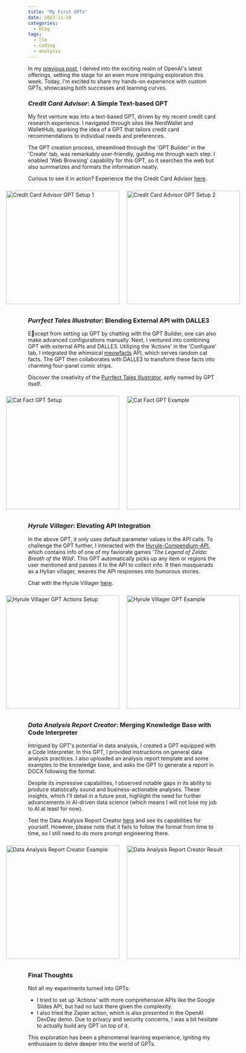 ```yaml
---
title: "My First GPTs"
date: 2023-11-18
categories:
  - blog
tags:
  - llm
  - coding
  - analysis
---
```


In my [previous post](https://yudong-94.github.io/personal-website/blog/BlogUpdateWithGPT/), I delved into the exciting realm of OpenAI's latest offerings, setting the stage for an even more intriguing exploration this week. Today, I'm excited to share my hands-on experience with custom GPTs, showcasing both successes and learning curves.

<style>
    .container {
        display: flex;
        justify-content: center;
        align-items: center;
    }
    img {
        margin: 10px;
        max-width: 100%;
        height: auto;
    }
</style>

### *Credit Card Advisor*: A Simple Text-based GPT

My first venture was into a text-based GPT, driven by my recent credit card research experience. I navigated through sites like NerdWallet and WalletHub, sparking the idea of a GPT that tailors credit card recommendations to individual needs and preferences.

The GPT creation process, streamlined through the 'GPT Builder' in the 'Create' tab, was remarkably user-friendly, guiding me through each step. I enabled 'Web Browsing' capability for this GPT, so it searches the web but also summarizes and formats the information neatly.

Curious to see it in action? Experience the the Credit Card Advisor [here](https://chat.openai.com/g/g-8gOkzaczl-credit-card-advisor).  

<div class="container">
  <img src="https://yudong-94.github.io/personal-website/assets/images/gpt-screenshots/credit_card_gpt_setup1.jpg" alt="Credit Card Advisor GPT Setup 1" width="300" height="400">
  <img src="https://yudong-94.github.io/personal-website/assets/images/gpt-screenshots/credit_card_gpt_setup2.jpg" alt="Credit Card Advisor GPT Setup 2" width="300" height="400">
</div>

### *Purrfect Tales Illustrator*: Blending External API with DALLE3

Except from setting up GPT by chatting with the GPT Builder, one can also make advanced configurations manually. Next, I ventured into combining GPT with external APIs and DALLE3. Utilizing the ‘Actions' in the 'Configure' tab, I integrated the whimsical [meowfacts](https://github.com/wh-iterabb-it/meowfacts) API, which serves random cat facts. The GPT then collaborates with DALLE3 to transform these facts into charming four-panel comic strips.

Discover the creativity of the [Purrfect Tales Illustrator](https://chat.openai.com/g/g-YiCtRzp8i-purrfect-tales-illustrator), aptly named by GPT itself.

<div class="container">
  <img src="https://yudong-94.github.io/personal-website/assets/images/gpt-screenshots/cat_fact_gpt_setup.jpg" alt="Cat Fact GPT Setup" width="300" height="400">
  <img src="https://yudong-94.github.io/personal-website/assets/images/gpt-screenshots/cat_fact_gpt_outcome.jpg" alt="Cat Fact GPT Example" width="300" height="400">
</div>

### *Hyrule Villager*: Elevating API Integration

In the above GPT, it only uses default parameter values in the API calls. To challenge the GPT further, I interacted with the [Hyrule-Compendium-API](https://github.com/gadhagod/Hyrule-Compendium-API), which contains info of one of my faviorate games '*The Legend of Zelda: Breath of the Wild*'. This GPT automatically picks up any item or regions the user mentioned and passes it to the API to collect info. It then masquerads as a Hylian villager, weaves the API responses into humorous stories.  

Chat with the Hyrule Villager [here](https://chat.openai.com/g/g-0IWi7Ue96-hyrule-villager).  

<div class="container">
  <img src="https://yudong-94.github.io/personal-website/assets/images/gpt-screenshots/hyrule_villager_gpt_setup.jpg" alt="Hyrule Villager GPT Actions Setup" width="300" height="400">
  <img src="https://yudong-94.github.io/personal-website/assets/images/gpt-screenshots/hyrule_villager_gpt_outcome.jpg" alt="Hyrule Villager GPT Example" width="300" height="400">
</div>

### *Data Analysis Report Creator*: Merging Knowledge Base with Code Interpreter

Intrigued by GPT's potential in data analysis, I created a GPT equipped with a Code Interpreter. In this GPT, I provided instructions on general data analysis practices. I also uploaded an analysis report template and some examples to the knowledge base, and asks the GPT to generate a report in DOCX following the format.

Despite its impressive capabilities, I observed notable gaps in its ability to produce statistically sound and business-actionable analyses. These insights, which I'll detail in a future post, highlight the need for further advancements in AI-driven data science (which means I will not lose my job to AI at least for now).

Test the Data Analysis Report Creator [here](https://chat.openai.com/g/g-PwcNwRMyE-data-analysis-report-creator) and see its capabilities for yourself. However, please note that it fails to follow the format from time to time, so I still need to do more prompt engineering there.  

<div class="container">
  <img src="https://yudong-94.github.io/personal-website/assets/images/gpt-screenshots/data_analysis_gpt1.jpg" alt="Data Analysis Report Creator Example" width="300" height="400">
  <img src="https://yudong-94.github.io/personal-website/assets/images/gpt-screenshots/data_analysis_gpt2.jpg" alt="Data Analysis Report Creator Result" width="300" height="400">
</div>

### Final Thoughts  

Not all my experiments turned into GPTs:   
* I tried to set up 'Actions' with more comprehensive APIs like the Google Slides API, but had no luck there given the complexity.
* I also tried the Zapier action, which is also presented in the OpenAI DevDay demo. Due to privacy and security concerns, I was a bit hesitate to actually build any GPT on top of it.  

This exploration has been a phenomenal learning experience, igniting my enthusiasm to delve deeper into the world of GPTs.

